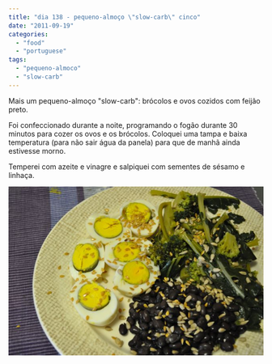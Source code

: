 ```yaml
---
title: "dia 138 - pequeno-almoço \"slow-carb\" cinco"
date: "2011-09-19"
categories: 
  - "food"
  - "portuguese"
tags: 
  - "pequeno-almoco"
  - "slow-carb"
---
```


Mais um pequeno-almoço "slow-carb": brócolos e ovos cozidos com feijão preto.  
  
Foi confeccionado durante a noite, programando o fogão durante 30 minutos para cozer os ovos e os brócolos. Coloquei uma tampa e baixa temperatura (para não sair água da panela) para que de manhã ainda estivesse morno.  
  
Temperei com azeite e vinagre e salpiquei com sementes de sésamo e linhaça.  
  

[![](images/Cozinha+de+Caverna+-+1969.jpg)](http://3.bp.blogspot.com/-ILRlg82S0Zc/TnenvNmv76I/AAAAAAAAEXU/Bvu7mDsxJO8/s1600/Cozinha+de+Caverna+-+1969.jpg)
